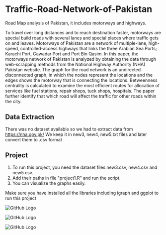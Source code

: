# Traffic-Road-Network-of-Pakistan
Road Map analysis of Pakistan, it includes motorways and highways.

To travel over long distances and to reach destination faster, motorways are special build roads with several lanes and special places where traffic gets on and leaves.
Motorways of Pakistan are a network of multiple-lane, high-speed, controlled-access highways that links the three Arabian Sea Ports; Karachi Port, Gawadar Port and Port Bin Qasim. In this paper, the motorways network of Pakistan is analyzed by obtaining the data through web-scrapping methods from the National Highway Authority (NHA) Pakistan website. The graph for the road network is an undirected disconnected graph, in which the nodes represent the locations and the edges shows the motorway that is connecting the locations. Betweenness centrality is calculated to examine the most efficient routes for allocation of services like fuel stations, 
repair shops, tuck shops, hospitals. The paper further identify that which road will affect the traffic for other roads within the city.

## Data Extraction
There was no dataset available so we had to extract data from https://nha.gov.pk/
We keep it in new3, new4, new5.txt files and later convert them to .csv format

## Project
1. To run this project, you need the dataset files new3.csv, new4.csv and new5.csv.
2. Add their paths in file "project1.R" and run the script.
3. You can visualize the graphs easily.

Make sure you have installed all the libraries including igraph and ggplot to run this project

![GitHub Logo](/)

![GitHub Logo](/)

![GitHub Logo](/)
